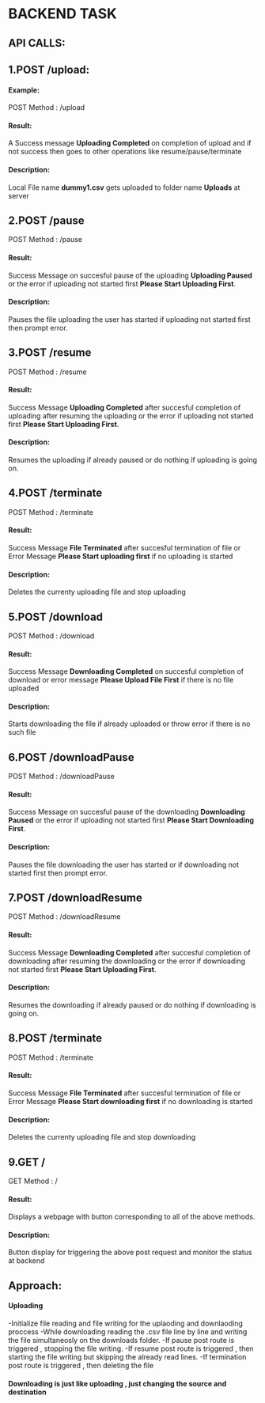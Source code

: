 # BACKEND TASK
## API CALLS:
## 1.POST /upload:
#### Example:
POST Method : <baseURL>/upload
#### Result:
A Success message **Uploading Completed** on completion of upload and if not success then goes to other operations like resume/pause/terminate 
#### Description:
Local File name **dummy1.csv** gets uploaded to folder name **Uploads** at server

## 2.POST /pause
POST Method : <baseURL>/pause
#### Result:
Success Message on succesful pause of the uploading **Uploading Paused** or the error if uploading not started first **Please Start Uploading First**.
#### Description:
Pauses the file uploading the user has started if  uploading not started first then prompt error.

## 3.POST /resume
POST Method : <baseURL>/resume
#### Result:
Success Message **Uploading Completed** after succesful completion of uploading after resuming the uploading or the error if uploading not started first **Please Start Uploading First**.
#### Description:
Resumes the uploading if already paused or do nothing if uploading is going on.

## 4.POST /terminate
POST Method : <baseURL>/terminate
#### Result:
Success Message **File Terminated** after succesful termination of file or Error Message **Please Start uploading first** if no uploading is started
#### Description:
Deletes the currenty uploading file and stop uploading

## 5.POST /download
POST Method : <baseURL>/download
#### Result:
Success Message **Downloading Completed** on succesful completion of download or error message **Please Upload File First** if there is no file uploaded
#### Description:
Starts downloading the file if already uploaded or throw error if there is no such file

## 6.POST /downloadPause
POST Method : <baseURL>/downloadPause
#### Result:
Success Message on succesful pause of the downloading **Downloading Paused** or the error if uploading not started first **Please Start Downloading First**.
#### Description:
Pauses the file downloading the user has started or if downloading not started first then prompt error.

## 7.POST /downloadResume
POST Method : <baseURL>/downloadResume
#### Result:
Success Message **Downloading Completed** after succesful completion of downloading after resuming the downloading or the error if downloading not started first **Please Start Uploading First**.
#### Description:
Resumes the downloading if already paused or do nothing if downloading is going on.

## 8.POST /terminate
POST Method : <baseURL>/terminate
#### Result:
Success Message **File Terminated** after succesful termination of file or Error Message **Please Start downloading first** if no downloading is started
#### Description:
Deletes the currenty uploading file and stop downloading

## 9.GET /
GET Method : <baseURL>/
#### Result:
Displays a webpage with button corresponding to all of the above methods.
#### Description:
Button display for triggering the above post request and monitor the status at backend








## Approach:
#### Uploading
-Initialize file reading and file writing for the uplaoding and downlaoding proccess
-While downloading reading the .csv file line by line and writing the file simultaneosly on the downloads folder.
-If pause post route is triggered , stopping the file writing.
-If resume post route is triggered , then starting the file writing but skipping the already read lines.
-If termination post route is triggered , then deleting the file

#### Downloading is just like uploading , just changing the source and destination


